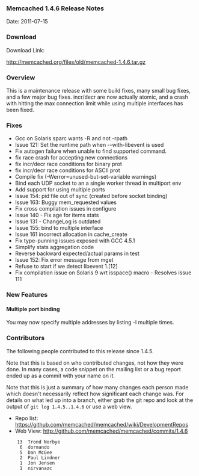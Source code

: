 ### Memcached 1.4.6 Release Notes

Date: 2011-07-15

### Download

Download Link:

http://memcached.org/files/old/memcached-1.4.6.tar.gz


### Overview

This is a maintenance release with some build fixes, many small bug fixes, and
a few major bug fixes. incr/decr are now actually atomic, and a crash with
hitting the max connection limit while using multiple interfaces has been
fixed.


### Fixes

  * Gcc on Solaris sparc wants -R and not -rpath
  * Issue 121: Set the runtime path when --with-libevent is used
  * Fix autogen failure when unable to find supported command.
  * fix race crash for accepting new connections 
  * fix incr/decr race conditions for binary prot 
  * fix incr/decr race conditions for ASCII prot 
  * Compile fix (-Werror=unused-but-set-variable warnings) 
  * Bind each UDP socket to an a single worker thread in multiport env 
  * Add support for using multiple ports 
  * Issue 154: pid file out of sync (created before socket binding) 
  * Issue 163: Buggy mem_requested values 
  * Fix cross compilation issues in configure 
  * Issue 140 - Fix age for items stats 
  * Issue 131 - ChangeLog is outdated 
  * Issue 155: bind to multiple interface 
  * Issue 161 incorrect allocation in cache_create 
  * Fix type-punning issues exposed with GCC 4.5.1 
  * Simplify stats aggregation code 
  * Reverse backward expected/actual params in test 
  * Issue 152: Fix error message from mget 
  * Refuse to start if we detect libevent 1.[12] 
  * Fix compilation issue on Solaris 9 wrt isspace() macro - Resolves issue 111 


### New Features

#### Multiple port binding

You may now specify multiple addresses by listing -l multiple times.

### Contributors

The following people contributed to this release since 1.4.5.

Note that this is based on who contributed changes, not how they were
done.  In many cases, a code snippet on the mailing list or a bug
report ended up as a commit with your name on it.

Note that this is just a summary of how many changes each person made
which doesn't necessarily reflect how significant each change was.
For details on what led up into a branch, either grab the git repo and
look at the output of `git log 1.4.5..1.4.6` or use a web view.

  * Repo list:  https://github.com/memcached/memcached/wiki/DevelopmentRepos
  * Web View: http://github.com/memcached/memcached/commits/1.4.6

```
    13  Trond Norbye
     6  dormando
     5  Dan McGee
     2  Paul Lindner
     1  Jon Jensen
     1  nirvanazc
```


